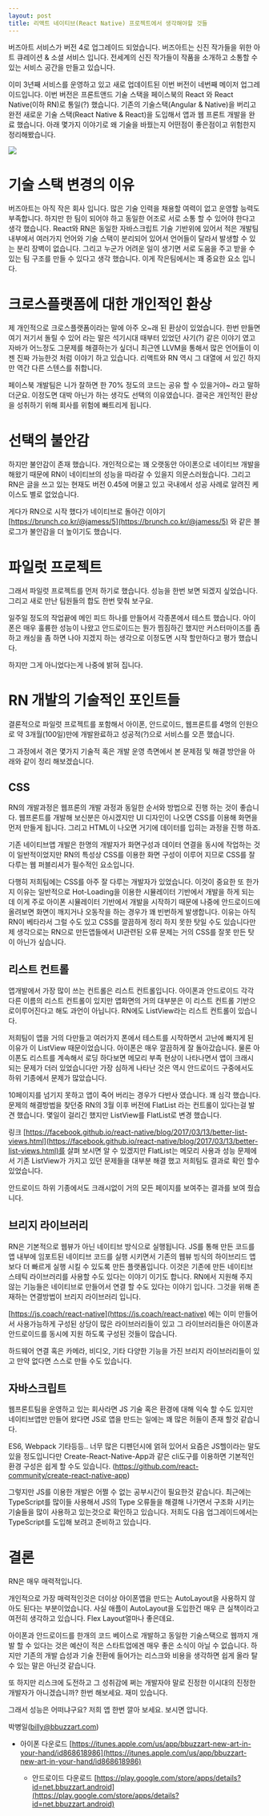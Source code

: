 ```yaml
---
layout: post
title: 리액트 네이티브(React Native) 프로젝트에서 생각해야할 것들
---
```

버즈아트 서비스가 버전 4로 업그레이드 되었습니다. 버즈아트는 신진 작가들을 위한 아트 큐레이션 & 소셜 서비스 입니다.  전세계의 신진 작가들이 작품을 소개하고 소통할 수 있는 서비스 공간을 만들고 있습니다.

이미 3년째 서비스를 운영하고 있고 새로 업데이트된 이번 버전이 네번째 메이저 업그레이드입니다. 이번 버전은 프론트앤드 기술 스택을 페이스북의 React 와 React Native(이하 RN)로 통일(?) 했습니다. 기존의 기술스택(Angular & Native)을 버리고 완전 새로운 기술 스택(React Native & React)을 도입해서 앱과 웹 프론트 개발을 완료 했습니다.  아래 몇가지 이야기로 왜 기술을 바꿨는지 어떤점이 좋은점이고 위험한지 정리해봤습니다.

![](https://bbuzzart.github.io/images/screen696x696.jpg)

# 기술 스택 변경의 이유

버즈아트는 아직 작은 회사 입니다.  많은 기술 인력을 채용할 여력이 없고 운영할 능력도 부족합니다. 하지만 한 팀이 되어야 하고 동일한 어조로 서로 소통 할 수 있어야 한다고 생각 했습니다. React와 RN은 동일한 자바스크립트 기술 기반위에 있어서 적은 개발팀 내부에서 여러가지 언어와 기술 스택이 분리되어 있어서 언어들이 달라서 발생할 수 있는 분리 장벽이 없습니다. 그리고 누군가 어려운 일이 생기면 서로 도움을 주고 받을 수 있는 팀 구조를 만들 수 있다고 생각 했습니다. 이게 작은팀에서는 꽤 중요한 요소 입니다.

# 크로스플랫폼에 대한 개인적인 환상

제 개인적으로 크로스플랫폼이라는 말에 아주 오~래 된 환상이 있었습니다. 한번 만들면 여기 저기서 돌릴 수 있어 라는 말은 석기시대 때부터 있었던 사기(?) 같은 이야기 였고 자바가 어느정도 그문제를 해결하는가 싶더니 최근엔 LLVM을 통해서 많은 언어들이 이젠 진짜 가능한것 처럼 이야기 하고 있습니다. 리액트와 RN 역시 그 대열에 서 있긴 하지만 역간 다른 스텐스를 취합니다.

페이스북 개발팀은 니가 잘하면 한 70% 정도의 코드는 공유 할 수 있을거야~ 라고 말하더군요. 이정도면 대박 아닌가 하는 생각도 선택의 이유였습니다. 결국은 개인적인 환상을 성취하기 위해 회사를 위험에 빠트리게 됩니다.

# 선택의 불안감

하지만 불안감이 존재 했습니다. 개인적으로는 꽤 오랫동안 아이폰으로 네이티브 개발을 해왔기 때문에 RN이 네이티브의 성능을 따라갈 수 있을지 의문스러웠습니다. 그리고 RN은 글을 쓰고 있는 현재도 버전 0.45에 머물고 있고 국내에서 성공 사례로 알려진 케이스도 별로 없었습니다.

게다가 RN으로 시작 했다가 네이티브로 돌아간 이야기 [https://brunch.co.kr/@jamess/5](https://brunch.co.kr/@jamess/5) 와 같은 블로그가 불안감을 더 높이기도 했습니다.

 

# 파일럿 프로젝트

그래서 파일럿 프로젝트를 먼저 하기로 했습니다. 성능을 한번 보면 되겠지 싶었습니다. 그리고 새로 만난 팀원들의 합도 한번 맞춰 보구요.

일주일 정도의 작업끝에 메인 피드 하나를 만들어서 각종폰에서 테스트 했습니다. 아이폰은 매우 훌륭한 성능이 나왔고 안드로이드는 뭔가 찜짐하긴 했지만 커스터마이즈를 좀 하고 캐싱을 좀 하면 나아 지겠지 하는 생각으로 이정도면 시작 할만하다고 평가 했습니다.

하지만 그게 아니었다는게 나중에 밝혀 집니다.

 

# RN 개발의 기술적인 포인트들

결론적으로 파일럿 프로젝트를 포함해서 아이폰, 안드로이드, 웹프론트를 4명의 인원으로 약 3개월(100일)만에 개발완료하고  성공적(?)으로 서비스를 오픈 했습니다.

그 과정에서 겪은 몇가지 기술적 혹은 개발 운영 측면에서 본 문제점 및 해결 방안을 아래와 같이 정리 해보겠습니다.

## CSS

RN의 개발과정은 웹프론의 개발 과정과 동일한 순서와 방법으로 진행 하는 것이 좋습니다. 웹프론트를 개발해 보신분은 아시겠지만 UI 디자인이 나오면 CSS를 이용해 화면을 먼저 만들게 됩니다. 그리고 HTML이 나오면 거기에 데이터를 입히는 과정을 진행 하죠.

기존 네이티브앱 개발은 한명의 개발자가 화면구성과 데이터 연결을 동시에 작업하는 것이 일반적이었지만 RN의 특성상 CSS를 이용한 화면 구성이 이루어 지므로 CSS를 잘 다루는 웹 퍼블리셔가 필수적인 요소입니다.

다행히 저희팀에는 CSS를 아주 잘 다루는 개발자가 있었습니다.  이것이 중요한 또 한가지 이유는 일반적으로 Hot-Loading을 이용한 시뮬레이터 기반에서 개발을 하게 되는데 이게 주로 아이폰 시뮬레이터 기반에서 개발을 시작하기 때문에 나중에 안드로이드에 올려보면 화면이 깨지거나 오동작을 하는 경우가 꽤 빈번하게 발생합니다. 이유는 아직 RN이 베타라서 그럴 수도 있고 CSS를 깔끔하게 정리 하지 못한 탓일 수도 있습니다만 제 생각으로는 RN으로 만든앱들에서 UI관련된 오류 문제는 거의 CSS를 잘못 만든 탓이 아닌가 싶습니다.

 

## 리스트 컨트롤

앱개발에서 가장 많이 쓰는 컨트롤은 리스트 컨트롤입니다. 아이폰과 안드로이드 각각 다른 이름의 리스트 컨트롤이 있지만 앱화면의 거의 대부분은 이 리스트 컨트롤 기반으로이루어진다고 해도 과언이 아닙니다. RN에도 ListView라는 리스트 컨트롤이 있습니다.

저희팀이 앱을 거의 다만들고 여러가지 폰에서 테스트를 시작하면서 고난에 빠지게 된 이유가 이 ListView 때문이었습니다. 아이폰은 매우 깔끔하게 잘 돌아갔습니다. 물론 아이폰도 리스트를 계속해서 로딩 하다보면 메모리 부족 현상이 나타나면서 앱이 크래시 되는 문제가 더러 있었습니다만 가장 심하게 나타난 것은 역시 안드로이드 구중에서도 하위 기종에서 문제가 많았습니다.

10페이지를 넘기지 못하고 앱이 죽어 버리는 경우가 다반사 였습니다. 꽤 심각 했습니다. 문제의 해결방법을 찾던중 RN의 3월 이후 버전에 FlatList 라는 컨트롤이 있다는걸 발견 했습니다. 몇일이 걸리긴 했지만 ListView를 FlatList로 변경 했습니다.

링크 [https://facebook.github.io/react-native/blog/2017/03/13/better-list-views.html](https://facebook.github.io/react-native/blog/2017/03/13/better-list-views.html)를 살펴 보시면 알 수 있겠지만 FlatList는 메모리 사용과 성능 문제에서 기존 ListView가 가지고 있던 문제들을 대부분 해결 했고 저희팀도 결과로 확인 할수 있었습니다.

안드로이드 하위 기종에서도 크래시없이 거의 모든 페이지를 보여주는 결과를 보여 줬습니다.

 

## 브리지 라이브러리

RN은 기본적으로 웹뷰가 아닌 네이티브 방식으로 실행됩니다. JS를 통해 만든 코드를 앱 내부에 임포트된 네이티브 코드를 실행 시키면서 기존의 웹뷰 빙식의 하이브리드 앱보다 더 빠르게 실행 시킬 수 있도록 만든 플랫폼입니다.  이것은 기존에 만든 네이티브 스테틱 라이브러리를 사용할 수도 있다는 이야기 이기도 합니다. RN에서 지원해 주지 않는 기능들은 네이티브로 만들어서 연결 할 수도 있다는 이야기 입니다. 그것을 위해 존재하는 연결방법이 브리지 라이브러리 입니다.

[https://js.coach/react-native](https://js.coach/react-native) 에는 이미 만들어서 사용가능하게 구성된 상당이 많은 라이브러리들이 있고 그 라이브러리들은 아이폰과 안드로이드를 동시에 지원 하도록 구성된 것들이 많습니다.

하드웨어 연결 혹은 카메라, 비디오, 기타 다양한 기능을 가진 브리지 라이브러리들이 있고 만약 없다면 스스로 만들 수도 있습니다.

 

## 자바스크립트

웹프론트팀을 운영하고 있는 회사라면 JS 기술 혹은 환경에 대해 익숙 할 수도 있지만 네이티브앱만 만들어 왔다면 JS로 앱을 만드는 일에는 꽤 많은 허들이 존재 할것 같습니다.

ES6, Webpack 기타등등.. 너무 많은 디펜던시에 얽혀 있어서 요즘은 JS헬이라는 말도 있을 정도입니다만 Create-React-Native-App과 같은 cli도구를 이용하면 기본적인 환경 구성은 쉽게 할 수도 있습니다. (https://github.com/react-community/create-react-native-app)

그렇지만 JS를 이용한 개발은 어쩔 수 없는 공부시간이 필요한것 같습니다. 최근에는 TypeScript를 많이들 사용해서 JS의 Type 오류들을 해결해 나가면서 구조화 시키는 기술들을 많이 사용하고 있는것으로 확인하고 있습니다. 저희도 다음 업그레이드에서는 TypeScript를 도입해 보려고 준비하고 있습니다.

 

# 결론

RN은 매우 매력적입니다.

개인적으로 가장 매력적인것은 더이상 아이폰앱을 만드는 AutoLayout을 사용하지 않아도 된다는 부분이었습니다. 사실 애플이 AutoLayout을 도입한건 매우 큰 실책이라고 여전히 생각하고 있습니다. Flex Layout얼마나 좋은데요.

아이폰과 안드로이드를 한개의 코드 베이스로 개발하고 동일한 기술스택으로 웹까지 개발 할 수 있다는 것은 예산이 적은 스타트업에겐 매우 좋은 소식이 아닐 수 없습니다. 하지만 기존의 개발 습성과 기술 전환에 들어가는 리스크와 비용을 생각하면 쉽게 올라 탈 수 있는 말은 아닌것 같습니다.

또 하지만 리스크에 도전하고 그 성취감에 쩌는 개발자야 말로 진정한 이시대의 진정한 개발자가 아니겠습니까? 한번 해보세요. 재미 있습니다.

그래서 성능은 어떠냐구요? 저희 앱 한번 깔아 보세요. 보시면 압니다.

박병일(billy@bbuzzart.com)

 

* 아이폰 다운로드 [https://itunes.apple.com/us/app/bbuzzart-new-art-in-your-hand/id868618986](https://itunes.apple.com/us/app/bbuzzart-new-art-in-your-hand/id868618986)

    * 안드로이드 다운로드 [https://play.google.com/store/apps/details?id=net.bbuzzart.android](https://play.google.com/store/apps/details?id=net.bbuzzart.android)